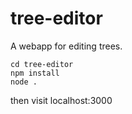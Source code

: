 # tree-editor
 A webapp for editing trees.
 
    cd tree-editor
    npm install
    node .
then visit localhost:3000